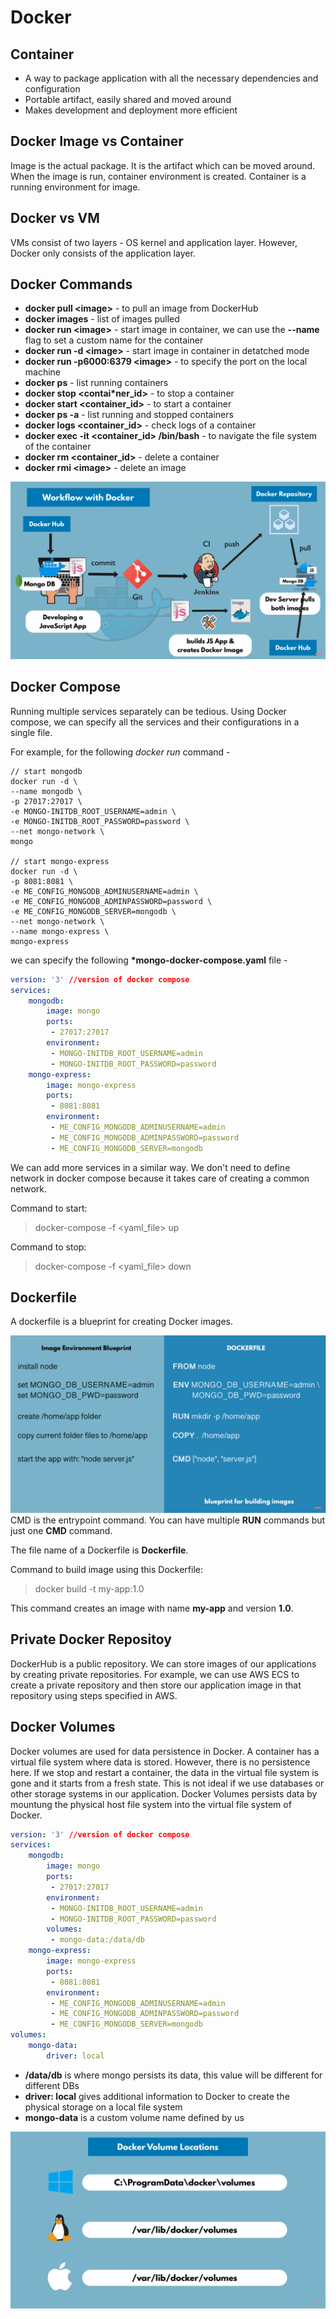 # Docker

## Container

- A way to package application with all the necessary dependencies and configuration
- Portable artifact, easily shared and moved around
- Makes development and deployment more efficient

## Docker Image vs Container

Image is the actual package. It is the artifact which can be moved around. When the image is run, container environment is created. Container is a running environment for image.

## Docker vs VM

VMs consist of two layers - OS kernel and application layer. However, Docker only consists of the application layer.

## Docker Commands

- **docker pull \<image>** - to pull an image from DockerHub
- **docker images** - list of images pulled
- **docker run \<image>** - start image in container, we can use the **--name** flag to set a custom name for the container
- **docker run -d \<image>** - start image in container in detatched mode
- **docker run -p6000:6379 \<image>** - to specify the port on the local machine
- **docker ps** - list running containers
- **docker stop \<contai\*ner_id>** - to stop a container
- **docker start \<container_id>** - to start a container
- **docker ps -a** - list running and stopped containers
- **docker logs \<container_id>** - check logs of a container
- **docker exec -it \<container_id> /bin/bash** - to navigate the file system of the container
- **docker rm \<container_id>** - delete a container
- **docker rmi \<image>** - delete an image

![Docker Workflow](../images/docker-workflow.png)

## Docker Compose

Running multiple services separately can be tedious. Using Docker compose, we can specify all the services and their configurations in a single file.

For example, for the following _docker run_ command -

```
// start mongodb
docker run -d \
--name mongodb \
-p 27017:27017 \
-e MONGO-INITDB_ROOT_USERNAME=admin \
-e MONGO-INITDB_ROOT_PASSWORD=password \
--net mongo-network \
mongo

// start mongo-express
docker run -d \
-p 8081:8081 \
-e ME_CONFIG_MONGODB_ADMINUSERNAME=admin \
-e ME_CONFIG_MONGODB_ADMINPASSWORD=password \
-e ME_CONFIG_MONGODB_SERVER=mongodb \
--net mongo-network \
--name mongo-express \
mongo-express
```

we can specify the following **\*mongo-docker-compose.yaml** file -

```yml
version: '3' //version of docker compose
services:
    mongodb:
        image: mongo
        ports:
         - 27017:27017
        environment:
         - MONGO-INITDB_ROOT_USERNAME=admin
         - MONGO-INITDB_ROOT_PASSWORD=password
    mongo-express:
        image: mongo-express
        ports:
         - 8081:8081
        environment:
         - ME_CONFIG_MONGODB_ADMINUSERNAME=admin
         - ME_CONFIG_MONGODB_ADMINPASSWORD=password
         - ME_CONFIG_MONGODB_SERVER=mongodb
```

We can add more services in a similar way.
We don't need to define network in docker compose because it takes care of creating a common network.

Command to start:

> docker-compose -f <yaml_file> up

Command to stop:

> docker-compose -f <yaml_file> down

## Dockerfile

A dockerfile is a blueprint for creating Docker images.

![Dockerfile](../images/dockerfile.png)
CMD is the entrypoint command.
You can have multiple **RUN** commands but just one **CMD** command.

The file name of a Dockerfile is **Dockerfile**.

Command to build image using this Dockerfile:

> docker build -t my-app:1.0

This command creates an image with name **my-app** and version **1.0**.

## Private Docker Repositoy

DockerHub is a public repository. We can store images of our applications by creating private repositories. For example, we can use AWS ECS to create a private repository and then store our application image in that repository using steps specified in AWS.

## Docker Volumes

Docker volumes are used for data persistence in Docker. A container has a virtual file system where data is stored. However, there is no persistence here. If we stop and restart a container, the data in the virtual file system is gone and it starts from a fresh state. This is not ideal if we use databases or other storage systems in our application. Docker Volumes persists data by mountung the physical host file system into the virtual file system of Docker.

```yml
version: '3' //version of docker compose
services:
    mongodb:
        image: mongo
        ports:
         - 27017:27017
        environment:
         - MONGO-INITDB_ROOT_USERNAME=admin
         - MONGO-INITDB_ROOT_PASSWORD=password
        volumes:
         - mongo-data:/data/db
    mongo-express:
        image: mongo-express
        ports:
         - 8081:8081
        environment:
         - ME_CONFIG_MONGODB_ADMINUSERNAME=admin
         - ME_CONFIG_MONGODB_ADMINPASSWORD=password
         - ME_CONFIG_MONGODB_SERVER=mongodb
volumes:
    mongo-data:
        driver: local
```

- **/data/db** is where mongo persists its data, this value will be different for different DBs
- **driver: local** gives additional information to Docker to create the physical storage on a local file system
- **mongo-data** is a custom volume name defined by us

![Docker Volume Locations](../images/docker-volume-locations.png)
